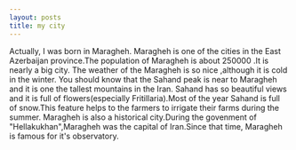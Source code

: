 ```yaml
---
layout: posts
title: my city
---
```

Actually, I was born in Maragheh. Maragheh is one of the cities in the East Azerbaijan province.The population of Maragheh is about 250000 .It is nearly a big city.
The weather of the Maragheh is so nice ,although it is cold in the winter.
You should know that the Sahand peak is near to Maragheh and it is one the tallest mountains in the Iran. Sahand has so beautiful views and it is full of flowers(especially Fritillaria).Most of the year Sahand is full of snow.This feature helps to the farmers to irrigate their farms during the summer.
Maragheh is also a historical city.During the govenment of "Hellakukhan",Maragheh was the capital of Iran.Since that time, Maragheh is famous for it's observatory.
